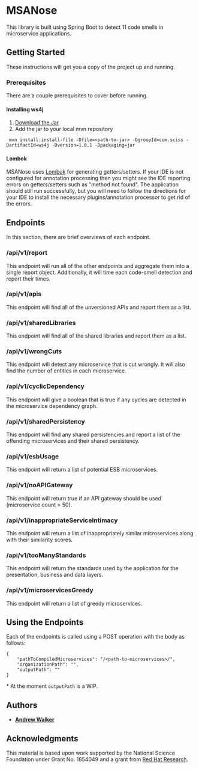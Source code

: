 # MSANose

This library is built using Spring Boot to detect 11 code smells in microservice applications.

## Getting Started

These instructions will get you a copy of the project up and running.

### Prerequisites

There are a couple prerequisites to cover before running.

#### Installing ws4j

1. [Download the Jar](https://code.google.com/archive/p/ws4j/downloads)
2. Add the jar to your local mvn repository

```
 mvn install:install-file -Dfile=<path-to-jar> -DgroupId=com.sciss -DartifactId=ws4j -Dversion=1.0.1 -Dpackaging=jar 
```
#### Lombok

MSANose uses [Lombok](https://projectlombok.org/) for generating getters/setters. If your IDE is not configured for annotation processing then you might see the IDE reporting errors on getters/setters such as "method not found". The application should still run successfully, but you will need to follow the directions for your IDE to install the necessary plugins/annotation processor to get rid of the errors.

## Endpoints

In this section, there are brief overviews of each endpoint.

### /api/v1/report 

This endpoint will run all of the other endpoints and aggregate them into a single report object. Additionally, it will time each code-smell detection and report their times.

### /api/v1/apis 

This endpoint will find all of the unversioned APIs and report them as a list.

### /api/v1/sharedLibraries 

This endpoint will find all of the shared libraries and report them as a list.

### /api/v1/wrongCuts 

This endpoint will detect any microservice that is cut wrongly. It will also find the number of entities in each microservice.

### /api/v1/cyclicDependency 

This endpoint will give a boolean that is true if any cycles are detected in the microservice dependency graph.

### /api/v1/sharedPersistency 

This endpoint will find any shared persistencies and report a list of the offending microservices and their shared persistency.

### /api/v1/esbUsage 

This endpoint will return a list of potential ESB microservices.

### /api/v1/noAPIGateway 

This endpoint will return true if an API gateway should be used (microservice count > 50).

### /api/v1/inappropriateServiceIntimacy 

This endpoint will return a list of inappropriately similar microservices along with their similarity scores.

### /api/v1/tooManyStandards 

This endpoint will return the standards used by the application for the presentation, business and data layers.

### /api/v1/microservicesGreedy 

This endpoint will return a list of greedy microservices.

## Using the Endpoints

Each of the endpoints is called using a POST operation with the body as follows:

```
{
    "pathToCompiledMicroservices": "/<path-to-microservices>/",
    "organizationPath": "",
    "outputPath": ""
}
```

\* At the moment `outputPath` is a WIP.

## Authors

* [**Andrew Walker**](https://github.com/walker76)

## Acknowledgments

This material is based upon work supported by the National Science Foundation under Grant No. 1854049 and a grant from [Red Hat Research](https://research.redhat.com).
